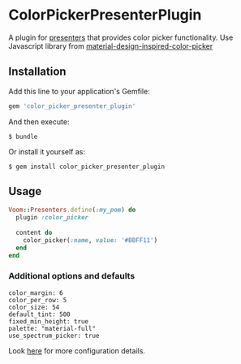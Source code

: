 # ColorPickerPresenterPlugin

A plugin for [presenters](http://github.com/rx/presenters) that provides color picker functionality.
Use Javascript library from [material-design-inspired-color-picker](https://github.com/BennyAlex/material-design-inspired-color-picker)

## Installation

Add this line to your application's Gemfile:

```ruby
gem 'color_picker_presenter_plugin'
```

And then execute:

    $ bundle

Or install it yourself as:

    $ gem install color_picker_presenter_plugin

## Usage

```ruby
Voom::Presenters.define(:my_pom) do
  plugin :color_picker
  
  content do
    color_picker(:name, value: '#BBFF11')
  end
end
```
### Additional options and defaults

```
color_margin: 6
color_per_row: 5
color_size: 54
default_tint: 500
fixed_min_height: true
palette: "material-full"
use_spectrum_picker: true
```
Look [here](https://github.com/BennyAlex/material-design-inspired-color-picker) for more configuration details.